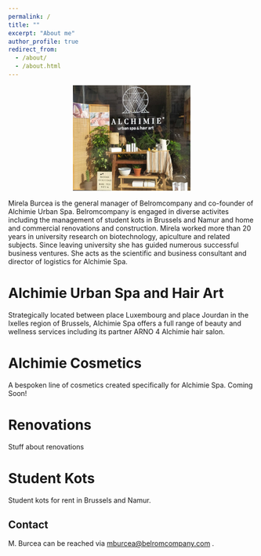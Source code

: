 ```yaml
---
permalink: /
title: ""
excerpt: "About me"
author_profile: true
redirect_from: 
  - /about/
  - /about.html
---
```

<p align="center">
  <a href="http://www.alchimie-spa.com">
  <img src="/images/alchimie_small.png">
  </a>
</p>
Mirela Burcea is the general manager of Belromcompany and co-founder of Alchimie Urban Spa. Belromcompany is engaged in diverse activites including the management of student kots in Brussels and Namur and home and commercial renovations and construction. Mirela worked more than 20 years in university research on biotechnology, apiculture and related subjects. Since leaving university she has guided numerous successful business ventures. She acts as the scientific and business consultant and director of logistics for Alchimie Spa.



# Alchimie Urban Spa and Hair Art
Strategically located between place Luxembourg and place Jourdan in the Ixelles region of Brussels, Alchimie Spa offers a full range of beauty and wellness services including its partner ARNO 4 Alchimie hair salon. 

# Alchimie Cosmetics
A bespoken line of cosmetics created specifically for Alchimie Spa. Coming Soon!

# Renovations
Stuff about renovations

# Student Kots
Student kots for rent in Brussels and Namur. 



Contact
------------
M. Burcea can be reached via mburcea@belromcompany.com .

